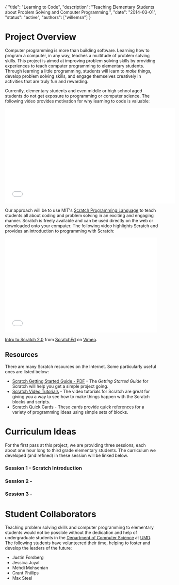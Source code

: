 {
	"title": "Learning to Code",
	"description": "Teaching Elementary Students about Problem Solving and Computer Programming.",
	"date": "2014-03-01",
	"status": "active",
	"authors": ["willemsn"]
}

Project Overview
================

Computer programming is more than building software. Learning how to program a computer, in any way, teaches a multitude of problem solving skills. This project is aimed at improving problem solving skills by providing experiences
to teach computer programming to elementary students. Through learning a little programming, students will learn to _make_ things, develop problem solving skills, and engage themselves creatively in activities that are truly fun and rewarding.

Currently, elementary students and even middle or high school aged students do not get exposure to programming or computer science. The following video provides motivation for why learning to code is valuable:

<iframe width="560" height="315" src="//www.youtube.com/embed/nKIu9yen5nc" frameborder="0" allowfullscreen></iframe>

Our approach will be to use MIT's [Scratch Programming Language](http://scratch.mit.edu/) to teach students all about coding and problem solving in an exciting and engaging manner.  Scratch is freely available and can be used directly on the web or downloaded onto your computer. The following video highlights Scratch and provides an introduction to programming with Scratch:

<iframe src="//player.vimeo.com/video/65583694?title=0&amp;byline=0&amp;portrait=0" width="500" height="313" frameborder="0" webkitallowfullscreen mozallowfullscreen allowfullscreen></iframe> <p><a href="http://vimeo.com/65583694">Intro to Scratch 2.0</a> from <a href="http://vimeo.com/scratchedteam">ScratchEd</a> on <a href="https://vimeo.com">Vimeo</a>.</p>

Resources
---------
There are many Scratch resources on the Internet. Some particularly useful ones are listed below:

* [Scratch Getting Started Guide - PDF](Getting-Started-Guide-Scratch2.pdf) - The _Getting Started Guide_ for Scratch will help you get a simple project going.
* [Scratch Video Tutorials](http://scratch.mit.edu/help/videos/) - The video tutorials for Scratch are great for giving you a way to see how to make things happen with the Scratch blocks and scripts.
* [Scratch Quick Cards](http://scratch.mit.edu/help/cards/) - These cards provide quick references for a variety of programming ideas using simple sets of blocks.

Curriculum Ideas
================

For the first pass at this project, we are providing three sessions, each about one hour long to third grade elementary students. The curriculum we developed (and refined) in these session will be linked below.

### Session 1 - Scratch Introduction

### Session 2 -

### Session 3 -

Student Collaborators
=====================

Teaching problem solving skills and computer programming to elementary students would not be possible without the dedication and help of undergraduate students in the [Department of Computer Science](http://www.d.umn.edu/cs) at [UMD](http://www.d.umn.edu). The following students have volunteered their time, helping to foster and develop the leaders of the future:

* Justin Forsberg
* Jessica Joyal
* Mehdi Mohsenian
* Grant Phillips
* Max Steel
